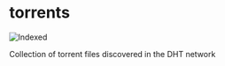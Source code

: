 torrents 
========
![Indexed](https://img.shields.io/badge/indexed-193980-blue)

Collection of torrent files discovered in the DHT network
